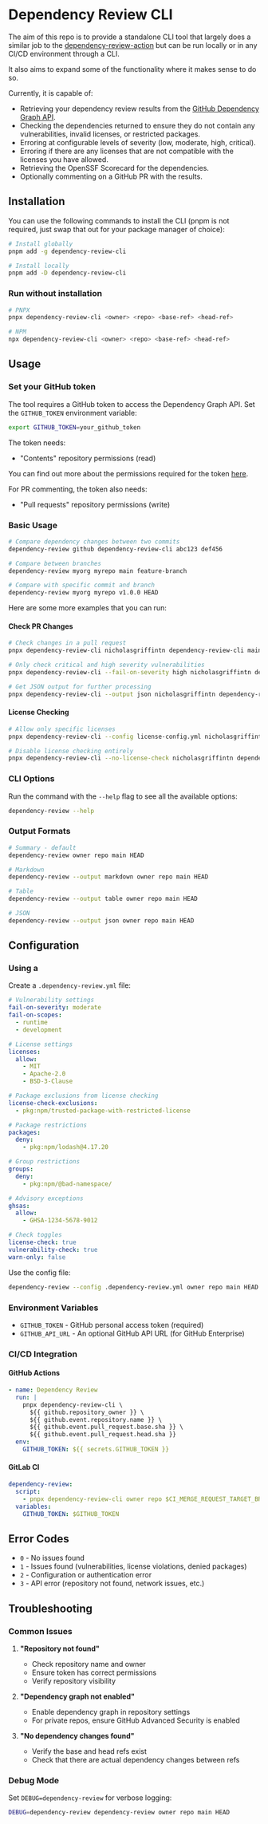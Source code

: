 # Dependency Review CLI

The aim of this repo is to provide a standalone CLI tool that largely does a similar job to the [dependency-review-action](https://github.com/actions/dependency-review-action) but can be run locally or in any CI/CD environment through a CLI.

It also aims to expand some of the functionality where it makes sense to do so.

Currently, it is capable of:

- Retrieving your dependency review results from the [GitHub Dependency Graph API](https://docs.github.com/en/rest/dependency-graph/dependency-review?apiVersion=2022-11-28).
- Checking the dependencies returned to ensure they do not contain any vulnerabilities, invalid licenses, or restricted packages.
- Erroring at configurable levels of severity (low, moderate, high, critical).
- Erroring if there are any licenses that are not compatible with the licenses you have allowed.
- Retrieving the OpenSSF Scorecard for the dependencies.
- Optionally commenting on a GitHub PR with the results.

## Installation

You can use the following commands to install the CLI (pnpm is not required, just swap that out for your package manager of choice):

```bash
# Install globally
pnpm add -g dependency-review-cli

# Install locally
pnpm add -D dependency-review-cli
```

### Run without installation

```bash
# PNPX
pnpx dependency-review-cli <owner> <repo> <base-ref> <head-ref>

# NPM
npx dependency-review-cli <owner> <repo> <base-ref> <head-ref>
```

## Usage

### Set your GitHub token

The tool requires a GitHub token to access the Dependency Graph API. Set the `GITHUB_TOKEN` environment variable:

```bash
export GITHUB_TOKEN=your_github_token
```

The token needs:
- "Contents" repository permissions (read)

You can find out more about the permissions required for the token [here](https://docs.github.com/en/rest/dependency-graph/dependency-review?apiVersion=2022-11-28#get-a-diff-of-the-dependencies-between-commits).

For PR commenting, the token also needs:
- "Pull requests" repository permissions (write)

### Basic Usage

```bash
# Compare dependency changes between two commits
dependency-review github dependency-review-cli abc123 def456

# Compare between branches
dependency-review myorg myrepo main feature-branch

# Compare with specific commit and branch
dependency-review myorg myrepo v1.0.0 HEAD
```

Here are some more examples that you can run:

#### Check PR Changes

```bash
# Check changes in a pull request
pnpx dependency-review-cli nicholasgriffintn dependency-review-cli main this-pr-should-fail

# Only check critical and high severity vulnerabilities
pnpx dependency-review-cli --fail-on-severity high nicholasgriffintn dependency-review-cli main this-pr-should-fail

# Get JSON output for further processing
pnpx dependency-review-cli --output json nicholasgriffintn dependency-review-cli main this-pr-should-fail > review.json
```

#### License Checking

```bash
# Allow only specific licenses
pnpx dependency-review-cli --config license-config.yml nicholasgriffintn dependency-review-cli main this-pr-should-fail

# Disable license checking entirely
pnpx dependency-review-cli --no-license-check nicholasgriffintn dependency-review-cli main this-pr-should-fail
```

### CLI Options

Run the command with the `--help` flag to see all the available options:

```bash
dependency-review --help
```

### Output Formats

```bash
# Summary - default
dependency-review owner repo main HEAD

# Markdown
dependency-review --output markdown owner repo main HEAD

# Table
dependency-review --output table owner repo main HEAD

# JSON
dependency-review --output json owner repo main HEAD
```

## Configuration

### Using a

Create a `.dependency-review.yml` file:

```yaml
# Vulnerability settings
fail-on-severity: moderate
fail-on-scopes:
  - runtime
  - development

# License settings
licenses:
  allow:
    - MIT
    - Apache-2.0
    - BSD-3-Clause

# Package exclusions from license checking
license-check-exclusions:
  - pkg:npm/trusted-package-with-restricted-license

# Package restrictions
packages:
  deny:
    - pkg:npm/lodash@4.17.20

# Group restrictions
groups:
  deny:
    - pkg:npm/@bad-namespace/

# Advisory exceptions
ghsas:
  allow:
    - GHSA-1234-5678-9012

# Check toggles
license-check: true
vulnerability-check: true
warn-only: false
```

Use the config file:

```bash
dependency-review --config .dependency-review.yml owner repo main HEAD
```

### Environment Variables

- `GITHUB_TOKEN` - GitHub personal access token (required)
- `GITHUB_API_URL` - An optional GitHub API URL (for GitHub Enterprise)

### CI/CD Integration

#### GitHub Actions

```yaml
- name: Dependency Review
  run: |
    pnpx dependency-review-cli \
      ${{ github.repository_owner }} \
      ${{ github.event.repository.name }} \
      ${{ github.event.pull_request.base.sha }} \
      ${{ github.event.pull_request.head.sha }}
  env:
    GITHUB_TOKEN: ${{ secrets.GITHUB_TOKEN }}
```

#### GitLab CI

```yaml
dependency-review:
  script:
    - pnpx dependency-review-cli owner repo $CI_MERGE_REQUEST_TARGET_BRANCH_SHA $CI_COMMIT_SHA
  variables:
    GITHUB_TOKEN: $GITHUB_TOKEN
```

## Error Codes

- `0` - No issues found
- `1` - Issues found (vulnerabilities, license violations, denied packages)
- `2` - Configuration or authentication error
- `3` - API error (repository not found, network issues, etc.)

## Troubleshooting

### Common Issues

1. **"Repository not found"**
   - Check repository name and owner
   - Ensure token has correct permissions
   - Verify repository visibility

2. **"Dependency graph not enabled"**
   - Enable dependency graph in repository settings
   - For private repos, ensure GitHub Advanced Security is enabled

3. **"No dependency changes found"**
   - Verify the base and head refs exist
   - Check that there are actual dependency changes between refs

### Debug Mode

Set `DEBUG=dependency-review` for verbose logging:

```bash
DEBUG=dependency-review dependency-review owner repo main HEAD
```